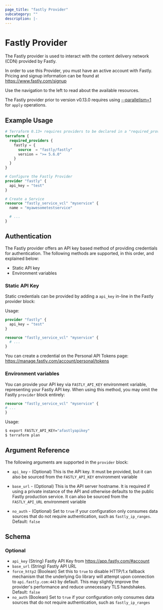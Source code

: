 ```yaml
---
page_title: "fastly Provider"
subcategory: ""
description: |-
---
```


# Fastly Provider

The Fastly provider is used to interact with the content delivery network (CDN)
provided by Fastly.

In order to use this Provider, you must have an active account with Fastly.
Pricing and signup information can be found at https://www.fastly.com/signup

Use the navigation to the left to read about the available resources.

The Fastly provider prior to version v0.13.0 requires using
[--parallelism=1](https://developer.hashicorp.com/terraform/cli/commands/apply#parallelism-n) for `apply` operations.

## Example Usage

```terraform
# Terraform 0.13+ requires providers to be declared in a "required_providers" block
terraform {
  required_providers {
    fastly = {
      source  = "fastly/fastly"
      version = ">= 5.6.0"
    }
  }
}

# Configure the Fastly Provider
provider "fastly" {
  api_key = "test"
}

# Create a Service
resource "fastly_service_vcl" "myservice" {
  name = "myawesometestservice"

  # ...
}
```

## Authentication

The Fastly provider offers an API key based method of providing credentials for
authentication. The following methods are supported, in this order, and
explained below:

- Static API key
- Environment variables


### Static API Key

Static credentials can be provided by adding a `api_key` in-line in the
Fastly provider block:

Usage:

```terraform
provider "fastly" {
  api_key = "test"
}

resource "fastly_service_vcl" "myservice" {
  # ...
}
```

You can create a credential on the Personal API Tokens page: https://manage.fastly.com/account/personal/tokens

### Environment variables

You can provide your API key via `FASTLY_API_KEY` environment variable,
representing your Fastly API key. When using this method, you may omit the
Fastly `provider` block entirely:

```terraform
resource "fastly_service_vcl" "myservice" {
# ...
}
```

Usage:

```sh
$ export FASTLY_API_KEY="afastlyapikey"
$ terraform plan
```

## Argument Reference

The following arguments are supported in the `provider` block:

* `api_key` - (Optional) This is the API key. It must be provided, but
  it can also be sourced from the `FASTLY_API_KEY` environment variable

* `base_url` - (Optional) This is the API server hostname. It is required
  if using a private instance of the API and otherwise defaults to the
  public Fastly production service. It can also be sourced from the
  `FASTLY_API_URL` environment variable

* `no_auth` - (Optional) Set to `true` if your configuration only consumes data sources that do not require authentication, such as `fastly_ip_ranges`. Default: `false`

<!-- schema generated by tfplugindocs -->
## Schema

### Optional

- `api_key` (String) Fastly API Key from https://app.fastly.com/#account
- `base_url` (String) Fastly API URL
- `force_http2` (Boolean) Set this to `true` to disable HTTP/1.x fallback mechanism that the underlying Go library will attempt upon connection to `api.fastly.com:443` by default. This may slightly improve the provider's performance and reduce unnecessary TLS handshakes. Default: `false`
- `no_auth` (Boolean) Set to `true` if your configuration only consumes data sources that do not require authentication, such as `fastly_ip_ranges`
